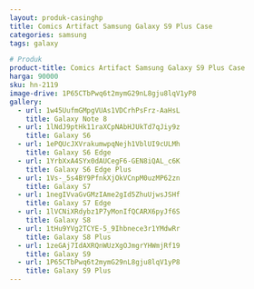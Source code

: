 ```yaml
---
layout: produk-casinghp
title: Comics Artifact Samsung Galaxy S9 Plus Case
categories: samsung
tags: galaxy

# Produk
product-title: Comics Artifact Samsung Galaxy S9 Plus Case
harga: 90000
sku: hn-2119
image-drive: 1P65CTbPwq6t2mymG29nL8gju8lqV1yP8
gallery:
  - url: 1w45UufmGMpgVUAs1VDCrhPsFrz-AaHsL
    title: Galaxy Note 8
  - url: 1lNdJ9ptHk11raXCpNAbHJUkTd7qJiy9z
    title: Galaxy S6
  - url: 1ePQUcJXVrakumwpqNejh1VblUI9cULMh
    title: Galaxy S6 Edge
  - url: 1YrbXxA4SYx0dAUCegF6-GEN8iQAL_c6K
    title: Galaxy S6 Edge Plus
  - url: 1Vs-_5s4BY9PfnkXjOkVCnpM0uzMP62zn
    title: Galaxy S7
  - url: 1negIVvaGvGMzIAme2gId5ZhuUjwsJSHf
    title: Galaxy S7 Edge
  - url: 1lVCNiXRdybz1P7yMonIfQCARX6pyJf6S
    title: Galaxy S8
  - url: 1tHu9YVg2TCYE-5_9Ihbnece3r1YMdwRr
    title: Galaxy S8 Plus
  - url: 1zeGAj7IdAXRQnWUzXgOJmgrYHWmjRf19
    title: Galaxy S9
  - url: 1P65CTbPwq6t2mymG29nL8gju8lqV1yP8
    title: Galaxy S9 Plus
---
```

